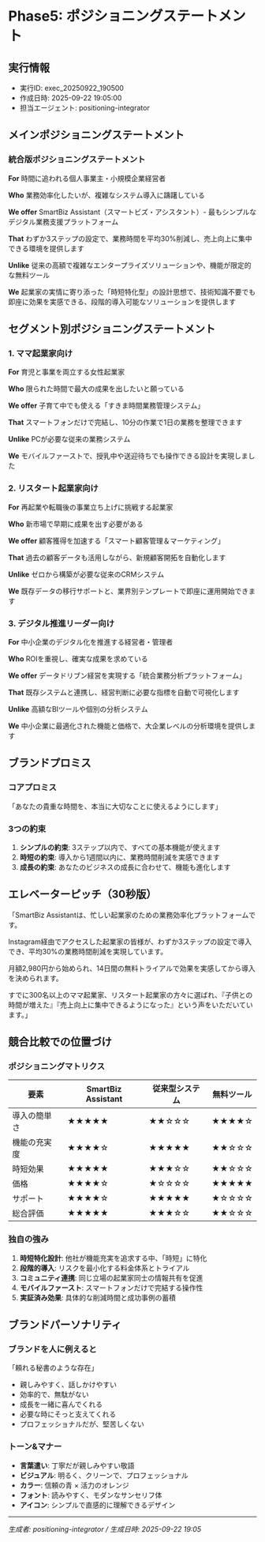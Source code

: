 # Phase5: ポジショニングステートメント

## 実行情報
- 実行ID: exec_20250922_190500
- 作成日時: 2025-09-22 19:05:00
- 担当エージェント: positioning-integrator

## メインポジショニングステートメント

### 統合版ポジショニングステートメント

**For** 時間に追われる個人事業主・小規模企業経営者

**Who** 業務効率化したいが、複雑なシステム導入に躊躇している

**We offer** SmartBiz Assistant（スマートビズ・アシスタント）- 最もシンプルなデジタル業務支援プラットフォーム

**That** わずか3ステップの設定で、業務時間を平均30%削減し、売上向上に集中できる環境を提供します

**Unlike** 従来の高額で複雑なエンタープライズソリューションや、機能が限定的な無料ツール

**We** 起業家の実情に寄り添った「時短特化型」の設計思想で、技術知識不要でも即座に効果を実感できる、段階的導入可能なソリューションを提供します

## セグメント別ポジショニングステートメント

### 1. ママ起業家向け

**For** 育児と事業を両立する女性起業家

**Who** 限られた時間で最大の成果を出したいと願っている

**We offer** 子育て中でも使える「すきま時間業務管理システム」

**That** スマートフォンだけで完結し、10分の作業で1日の業務を整理できます

**Unlike** PCが必要な従来の業務システム

**We** モバイルファーストで、授乳中や送迎待ちでも操作できる設計を実現しました

### 2. リスタート起業家向け

**For** 再起業や転職後の事業立ち上げに挑戦する起業家

**Who** 新市場で早期に成果を出す必要がある

**We offer** 顧客獲得を加速する「スマート顧客管理＆マーケティング」

**That** 過去の顧客データも活用しながら、新規顧客開拓を自動化します

**Unlike** ゼロから構築が必要な従来のCRMシステム

**We** 既存データの移行サポートと、業界別テンプレートで即座に運用開始できます

### 3. デジタル推進リーダー向け

**For** 中小企業のデジタル化を推進する経営者・管理者

**Who** ROIを重視し、確実な成果を求めている

**We offer** データドリブン経営を実現する「統合業務分析プラットフォーム」

**That** 既存システムと連携し、経営判断に必要な指標を自動で可視化します

**Unlike** 高額なBIツールや個別の分析システム

**We** 中小企業に最適化された機能と価格で、大企業レベルの分析環境を提供します

## ブランドプロミス

### コアプロミス
「あなたの貴重な時間を、本当に大切なことに使えるようにします」

### 3つの約束
1. **シンプルの約束**: 3ステップ以内で、すべての基本機能が使えます
2. **時短の約束**: 導入から1週間以内に、業務時間削減を実感できます
3. **成長の約束**: あなたのビジネスの成長に合わせて、機能も進化します

## エレベーターピッチ（30秒版）

「SmartBiz Assistantは、忙しい起業家のための業務効率化プラットフォームです。

Instagram経由でアクセスした起業家の皆様が、わずか3ステップの設定で導入でき、平均30%の業務時間削減を実現しています。

月額2,980円から始められ、14日間の無料トライアルで効果を実感してから導入を決められます。

すでに300名以上のママ起業家、リスタート起業家の方々に選ばれ、『子供との時間が増えた』『売上向上に集中できるようになった』という声をいただいています。」

## 競合比較での位置づけ

### ポジショニングマトリクス

| 要素 | SmartBiz Assistant | 従来型システム | 無料ツール |
|------|-------------------|---------------|-----------|
| 導入の簡単さ | ★★★★★ | ★★☆☆☆ | ★★★★☆ |
| 機能の充実度 | ★★★★☆ | ★★★★★ | ★★☆☆☆ |
| 時短効果 | ★★★★★ | ★★★☆☆ | ★★☆☆☆ |
| 価格 | ★★★★☆ | ★☆☆☆☆ | ★★★★★ |
| サポート | ★★★★☆ | ★★★★★ | ★☆☆☆☆ |
| 総合評価 | ★★★★★ | ★★★☆☆ | ★★☆☆☆ |

### 独自の強み
1. **時短特化設計**: 他社が機能充実を追求する中、「時短」に特化
2. **段階的導入**: リスクを最小化する料金体系とトライアル
3. **コミュニティ連携**: 同じ立場の起業家同士の情報共有を促進
4. **モバイルファースト**: スマートフォンだけで完結する操作性
5. **実証済み効果**: 具体的な削減時間と成功事例の蓄積

## ブランドパーソナリティ

### ブランドを人に例えると
「頼れる秘書のような存在」
- 親しみやすく、話しかけやすい
- 効率的で、無駄がない
- 成長を一緒に喜んでくれる
- 必要な時にそっと支えてくれる
- プロフェッショナルだが、堅苦しくない

### トーン&マナー
- **言葉遣い**: 丁寧だが親しみやすい敬語
- **ビジュアル**: 明るく、クリーンで、プロフェッショナル
- **カラー**: 信頼の青 × 活力のオレンジ
- **フォント**: 読みやすく、モダンなサンセリフ体
- **アイコン**: シンプルで直感的に理解できるデザイン

---
*生成者: positioning-integrator / 生成日時: 2025-09-22 19:05*
